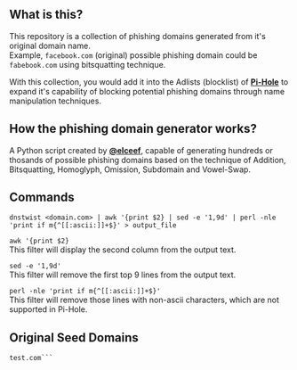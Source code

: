## What is this?

This repository is a collection of phishing domains generated from it's original domain name. \
Example, `facebook.com` (original) possible phishing domain could be `fabebook.com` using bitsquatting technique.

With this collection, you would add it into the Adlists (blocklist) of [**Pi-Hole**](https://pi-hole.net/) to expand it's capability of blocking potential phishing domains through name manipulation techniques.

## How the phishing domain generator works?

A Python script created by [**@elceef**](https://github.com/elceef/dnstwist), capable of generating hundreds or thosands of possible phishing domains based on the technique of Addition, Bitsquatting, Homoglyph, Omission, Subdomain and Vowel-Swap.

## Commands

`dnstwist <domain.com> | awk '{print $2} | sed -e '1,9d' | perl -nle 'print if m{^[[:ascii:]]+$}' > output_file`

`awk '{print $2}` \
This filter will display the second column from the output text.

`sed -e '1,9d'` \
This filter will remove the first top 9 lines from the output text.

`perl -nle 'print if m{^[[:ascii:]]+$}'` \
This filter will remove those lines with non-ascii characters, which are not supported in Pi-Hole.

## Original Seed Domains

```facebook.com
test.com```
